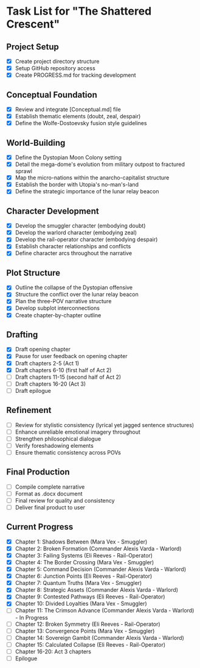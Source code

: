 # Task List for "The Shattered Crescent"

## Project Setup
- [x] Create project directory structure
- [x] Setup GitHub repository access
- [x] Create PROGRESS.md for tracking development

## Conceptual Foundation
- [x] Review and integrate [Conceptual.md] file
- [x] Establish thematic elements (doubt, zeal, despair)
- [x] Define the Wolfe-Dostoevsky fusion style guidelines

## World-Building
- [x] Define the Dystopian Moon Colony setting
- [x] Detail the mega-dome's evolution from military outpost to fractured sprawl
- [x] Map the micro-nations within the anarcho-capitalist structure
- [x] Establish the border with Utopia's no-man's-land
- [x] Define the strategic importance of the lunar relay beacon

## Character Development
- [x] Develop the smuggler character (embodying doubt)
- [x] Develop the warlord character (embodying zeal)
- [x] Develop the rail-operator character (embodying despair)
- [x] Establish character relationships and conflicts
- [x] Define character arcs throughout the narrative

## Plot Structure
- [x] Outline the collapse of the Dystopian offensive
- [x] Structure the conflict over the lunar relay beacon
- [x] Plan the three-POV narrative structure
- [x] Develop subplot interconnections
- [x] Create chapter-by-chapter outline

## Drafting
- [x] Draft opening chapter
- [x] Pause for user feedback on opening chapter
- [x] Draft chapters 2-5 (Act 1)
- [x] Draft chapters 6-10 (first half of Act 2)
- [ ] Draft chapters 11-15 (second half of Act 2)
- [ ] Draft chapters 16-20 (Act 3)
- [ ] Draft epilogue

## Refinement
- [ ] Review for stylistic consistency (lyrical yet jagged sentence structures)
- [ ] Enhance unreliable emotional imagery throughout
- [ ] Strengthen philosophical dialogue
- [ ] Verify foreshadowing elements
- [ ] Ensure thematic consistency across POVs

## Final Production
- [ ] Compile complete narrative
- [ ] Format as .docx document
- [ ] Final review for quality and consistency
- [ ] Deliver final product to user

## Current Progress
- [x] Chapter 1: Shadows Between (Mara Vex - Smuggler)
- [x] Chapter 2: Broken Formation (Commander Alexis Varda - Warlord)
- [x] Chapter 3: Failing Systems (Eli Reeves - Rail-Operator)
- [x] Chapter 4: The Border Crossing (Mara Vex - Smuggler)
- [x] Chapter 5: Command Decision (Commander Alexis Varda - Warlord)
- [x] Chapter 6: Junction Points (Eli Reeves - Rail-Operator)
- [x] Chapter 7: Quantum Truths (Mara Vex - Smuggler)
- [x] Chapter 8: Strategic Assets (Commander Alexis Varda - Warlord)
- [x] Chapter 9: Contested Pathways (Eli Reeves - Rail-Operator)
- [x] Chapter 10: Divided Loyalties (Mara Vex - Smuggler)
- [ ] Chapter 11: The Crimson Advance (Commander Alexis Varda - Warlord) - In Progress
- [ ] Chapter 12: Broken Symmetry (Eli Reeves - Rail-Operator)
- [ ] Chapter 13: Convergence Points (Mara Vex - Smuggler)
- [ ] Chapter 14: Sovereign Gambit (Commander Alexis Varda - Warlord)
- [ ] Chapter 15: Calculated Collapse (Eli Reeves - Rail-Operator)
- [ ] Chapter 16-20: Act 3 chapters
- [ ] Epilogue
